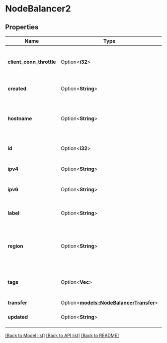 # NodeBalancer2

## Properties

Name | Type | Description | Notes
------------ | ------------- | ------------- | -------------
**client_conn_throttle** | Option<**i32**> | Throttle TCP connections per second for TCP, HTTP, and HTTPS configurations.  Set to `0` (zero) to disable throttling. | [optional]
**created** | Option<**String**> | __Read-only__ When this NodeBalancer was created. | [optional][readonly]
**hostname** | Option<**String**> | __Read-only__ This NodeBalancer's hostname, beginning with its IP address and ending with _.ip.linodeusercontent.com_. | [optional][readonly]
**id** | Option<**i32**> | __Read-only__ This NodeBalancer's unique ID. | [optional][readonly]
**ipv4** | Option<**String**> | __Filterable__, __Read-only__ This NodeBalancer's public IPv4 address. | [optional][readonly]
**ipv6** | Option<**String**> | __Read-only__ This NodeBalancer's public IPv6 address. | [optional][readonly]
**label** | Option<**String**> | __Filterable__ This NodeBalancer's label. These must be unique on your Account. | [optional]
**region** | Option<**String**> | __Filterable__, __Read-only__ The Region where this NodeBalancer is located. NodeBalancers only support backends in the same Region. | [optional][readonly]
**tags** | Option<**Vec<String>**> | __Filterable__ An array of Tags applied to this object.  Tags are for organizational purposes only. | [optional]
**transfer** | Option<[**models::NodeBalancerTransfer**](NodeBalancer_transfer.md)> |  | [optional]
**updated** | Option<**String**> | __Read-only__ When this NodeBalancer was last updated. | [optional][readonly]

[[Back to Model list]](../README.md#documentation-for-models) [[Back to API list]](../README.md#documentation-for-api-endpoints) [[Back to README]](../README.md)


